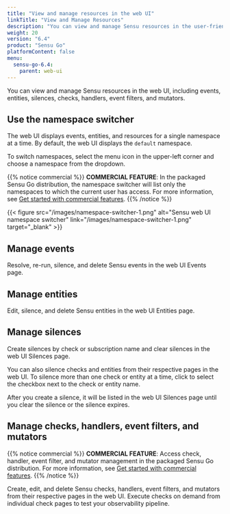 ```yaml
---
title: "View and manage resources in the web UI"
linkTitle: "View and Manage Resources"
description: "You can view and manage Sensu resources in the user-friendly web UI, including entities, checks, handlers, event filters, and mutators. Read this guide to start viewing and managing your resources in the Sensu web UI."
weight: 20
version: "6.4"
product: "Sensu Go"
platformContent: false
menu:
  sensu-go-6.4:
    parent: web-ui
---
```


You can view and manage Sensu resources in the web UI, including events, entities, silences, checks, handlers, event filters, and mutators.

## Use the namespace switcher

The web UI displays events, entities, and resources for a single namespace at a time.
By default, the web UI displays the `default` namespace.

To switch namespaces, select the menu icon in the upper-left corner and choose a namespace from the dropdown.

{{% notice commercial %}}
**COMMERCIAL FEATURE**: In the packaged Sensu Go distribution, the namespace switcher will list only the namespaces to which the current user has access.
For more information, see [Get started with commercial features](../../commercial/).
{{% /notice %}}

{{< figure src="/images/namespace-switcher-1.png" alt="Sensu web UI namespace switcher" link="/images/namespace-switcher-1.png" target="_blank" >}}

## Manage events

Resolve, re-run, silence, and delete Sensu events in the web UI Events page.

## Manage entities

Edit, silence, and delete Sensu entities in the web UI Entities page.

## Manage silences

Create silences by check or subscription name and clear silences in the web UI Silences page.

You can also silence checks and entities from their respective pages in the web UI.
To silence more than one check or entity at a time, click to select the checkbox next to the check or entity name.

After you create a silence, it will be listed in the web UI Silences page until you clear the silence or the silence expires.

## Manage checks, handlers, event filters, and mutators

{{% notice commercial %}}
**COMMERCIAL FEATURE**: Access check, handler, event filter, and mutator management in the packaged Sensu Go distribution.
For more information, see [Get started with commercial features](../../commercial/).
{{% /notice %}}

Create, edit, and delete Sensu checks, handlers, event filters, and mutators from their respective pages in the web UI.
Execute checks on demand from individual check pages to test your observability pipeline.

